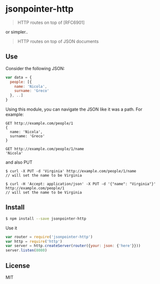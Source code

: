 # jsonpointer-http
> HTTP routes on top of [RFC6901]

or simpler..

> HTTP routes on top of JSON documents

## Use

Consider the following JSON:

```javascript
var data = {
  people: [{
    name: 'Nicola',
    surname: 'Greco'
  }, ..]
}
```

Using this module, you can navigate the JSON like it was a path. For example:

```
GET http://example.com/people/1
{
  name: 'Nicola',
  surname: 'Greco'
}
```

```
GET http://example.com/people/1/name
'Nicola'
```

and also PUT

```
$ curl -X PUT -d 'Virginia' http://example.com/people/1/name
// will set the name to be Virginia
```

```
$ curl -H 'Accept: application/json' -X PUT -d '{"name": "Virginia"}' http://example.com/people/1
// will set the name to be Virginia
```

## Install

```bash
$ npm install --save jsonpointer-http
```

Use it

```javascript
var router = require('jsonpointer-http')
var http = require('http')
var server = http.createServer(router({your: json: {'here'}}))
server.listen(8080)
```

## License

MIT